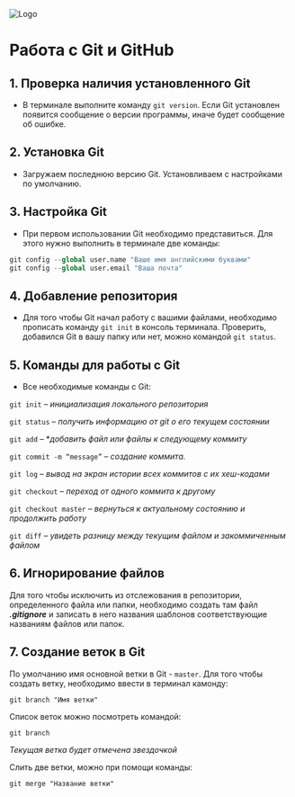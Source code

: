 ![Logo](Logo.jpg)

# Работа с Git и GitHub

## 1. Проверка наличия установленного Git 
* В терминале выполните команду `git version`. Если Git установлен появится сообщение о версии программы, иначе будет сообщение об ошибке.

## 2. Установка Git
* Загружаем последнюю версию Git. Установливаем с настройками по умолчанию.

## 3. Настройка Git
* При первом использовании Git необходимо представиться. Для этого нужно выполнить в терминале две команды:
```python
git config --global user.name "Ваше имя английскими буквами"
git config --global user.email "Ваша почта"
```
## 4. Добавление репозитория
* Для того чтобы Git начал работу с вашими файлами, необходимо прописать команду `git init` в консоль терминала. Проверить, добавился Git в вашу папку или нет, можно командой `git status`. 

## 5. Команды для работы с Git
* Все необходимые команды с Git:

`git init` – *инициализация локального репозитория*

``git status`` – *получить информацию от git о его текущем состоянии*

`git add` – **добавить файл или файлы к следующему коммиту*

`git commit -m “message”` – *создание коммита.*

`git log` – *вывод на экран истории всех коммитов с их хеш-кодами*

`git checkout` – *переход от одного коммита к другому*

`git checkout master` – *вернуться к актуальному состоянию и продолжить работу*

`git diff` – *увидеть разницу между текущим файлом и закоммиченным файлом*

## 6. Игнорирование файлов
Для того чтобы исключить из отслежования в репозитории, определенного файла или папки, необходимо создать там файл ***.gitignore*** и записать в него названия шаблонов соответствующие названиям файлов или папок.

## 7. Создание веток в Git
По умолчанию имя основной ветки в Git - `master`.
Для того чтобы создать ветку, необходимо ввести в терминал камонду:
```
git branch "Имя ветки"
```
Список веток можно посмотреть командой:
```
git branch
```
*Текущая ветка будет отмечена звездочкой*

Слить две ветки, можно при помощи команды:
```
git merge "Название ветки"
```

